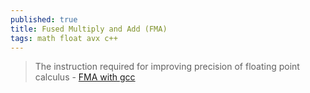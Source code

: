 ```yaml
---
published: true
title: Fused Multiply and Add (FMA)
tags: math float avx c++
---
```

> The instruction required for improving precision of floating point calculus - [FMA with gcc](https://stackoverflow.com/questions/35439254/what-do-i-need-to-do-so-gcc-4-9-recognizes-the-opportunity-to-use-avx-fma)
